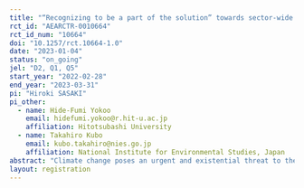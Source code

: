 ```yaml
---
title: "“Recognizing to be a part of the solution” towards sector-wide decarbonization of wineries: Evidence from Japan "
rct_id: "AEARCTR-0010664"
rct_id_num: "10664"
doi: "10.1257/rct.10664-1.0"
date: "2023-01-04"
status: "on_going"
jel: "D2, Q1, Q5"
start_year: "2022-02-28"
end_year: "2023-03-31"
pi: "Hiroki SASAKI"
pi_other:
  - name: Hide-Fumi Yokoo
    email: hidefumi.yokoo@r.hit-u.ac.jp
    affiliation: Hitotsubashi University
  - name: Takahiro Kubo
    email: kubo.takahiro@nies.go.jp
    affiliation: National Institute for Environmental Studies, Japan
abstract: "Climate change poses an urgent and existential threat to the wine sector. However, it is not easy for wineries and farmers to take action to reduce carbon emissions compared to adaptation. How can we promote these actions? Farmers often seek information before taking action, which influences their current risk perceptions of extreme weather conditions or moral norms. Regarding the information, a positive approach focusing on empowering farmers to take action to address climate change is generally more successful at engaging people and minimizing defensive reactions. Given the background that the wine sector is one of the sectors that is suffering most directly and urgently from climate change, momentum is building among the pioneering wineries for an industry-wide effort calling on other wineries to strengthen the sustainability of their businesses, to take part in the decarbonizing wine sector. We, therefore, test and evaluated the effect of a message that makes people aware that they are part of the solution which combines an “influential gain” nudge. Message framing has been an important focus in agricultural policy research, yet many prior analyses have been implemented in an online survey (Kuhfuss et al. 2016) or a lab-in-the-filed experiment (Thomas et al. 2019; Peth and Mußhoff 2020). We used a natural field experiment for all registered wineries in Japan to increase the persuasiveness of the framing of the messages. The investigators conduct a block randomized controlled trial for almost all wineries in Japan to evaluate the impact of the informational intervention on information-seeking behavior: the control group receives normal climate-related information and the treatment group receives information with a positive-framing message as follows: “Your actions will encourage those around you to take action against global warming, and in turn, contribute to the grape and wine industry as a whole.” The heterogeneous treatment effects will also be analyzed. More specifically, we analyze the effects on the following six characteristic variables: (1) production status (amount, established year, in-house brewing), (2) vineyards’ located area (latitude and longitude）, (3) export intention, (4) the subjective belief of Japanese wine’s export value in next 30 years, (5) the subjective belief on poor color grape due to high temperature in next 30 years, and (6) awareness of climate change."
layout: registration
---
```


